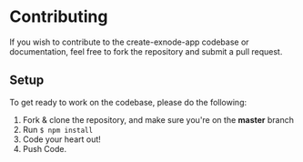 # Contributing
If you wish to contribute to the create-exnode-app codebase or documentation, feel free to fork the repository and submit a
pull request.

## Setup

To get ready to work on the codebase, please do the following:

1. Fork & clone the repository, and make sure you're on the **master** branch
2. Run `$ npm install`
3. Code your heart out!
4. Push Code.

